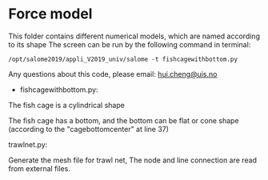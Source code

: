 # Force model
This folder contains different numerical models, which are named according to its shape
The screen can be run by the following command in terminal:

```
/opt/salome2019/appli_V2019_univ/salome -t fishcagewithbottom.py
```

Any questions about this code, please email: hui.cheng@uis.no

- fishcagewithbottom.py:
 
The fish cage is a cylindrical shape
 
The fish cage has a bottom, and the bottom can be flat or cone shape
 (according to the "cagebottomcenter" at line 37)
 
trawlnet.py:

Generate the mesh file for trawl net, The node and line connection are read from external files.
